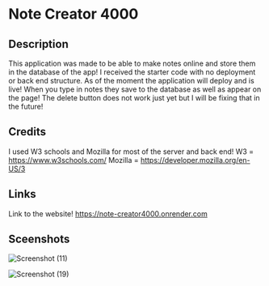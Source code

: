 # Note Creator 4000
## Description
This application was made to be able to make notes online and store them in the database of the app! I received the starter code with no deployment or back end structure. As of the moment the application will deploy and is live! When you type in notes they save to the database as well as appear on the page! The delete button does not work just yet but I will be fixing that in the future!

## Credits
I used W3 schools and Mozilla for most of the server and back end!
W3 = https://www.w3schools.com/
Mozilla = https://developer.mozilla.org/en-US/3

## Links
Link to the website!
https://note-creator4000.onrender.com
## Sceenshots
![Screenshot (11)](https://github.com/user-attachments/assets/2319ca41-9a01-4267-9e94-b5c01956a4e5)

![Screenshot (19)](https://github.com/user-attachments/assets/331a81ea-4c73-4ce6-b9e6-2d2a4b76238e)
